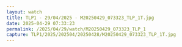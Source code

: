 ```yaml
---
layout: watch
title: TLP1 - 29/04/2025 - M20250429_073323_TLP_1T.jpg
date: 2025-04-29 07:33:23
permalink: /2025/04/29/watch/M20250429_073323_TLP_1
capture: TLP1/2025/202504/20250428/M20250429_073323_TLP_1T.jpg
---
```

